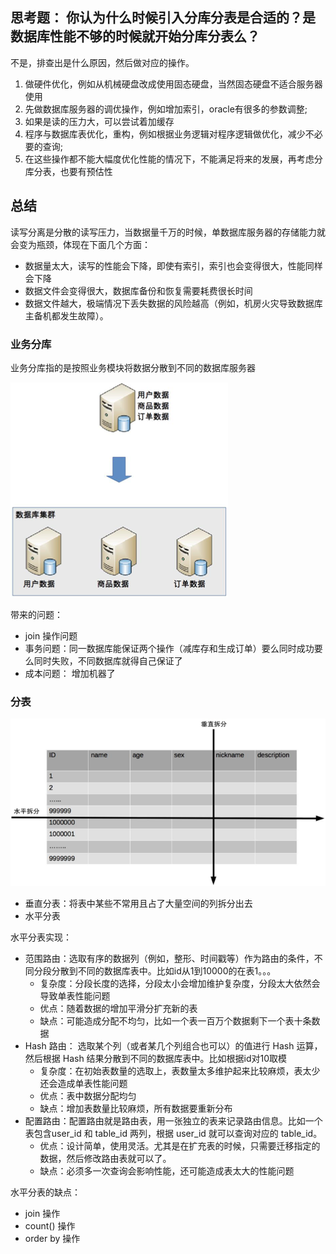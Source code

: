 ## 思考题： 你认为什么时候引入分库分表是合适的？是数据库性能不够的时候就开始分库分表么？


不是，排查出是什么原因，然后做对应的操作。
1. 做硬件优化，例如从机械硬盘改成使用固态硬盘，当然固态硬盘不适合服务器使用
2. 先做数据库服务器的调优操作，例如增加索引，oracle有很多的参数调整;
3. 如果是读的压力大，可以尝试着加缓存
4. 程序与数据库表优化，重构，例如根据业务逻辑对程序逻辑做优化，减少不必要的查询;
5. 在这些操作都不能大幅度优化性能的情况下，不能满足将来的发展，再考虑分库分表，也要有预估性

## 总结

读写分离是分散的读写压力，当数据量千万的时候，单数据库服务器的存储能力就会变为瓶颈，体现在下面几个方面：
- 数据量太大，读写的性能会下降，即使有索引，索引也会变得很大，性能同样会下降
- 数据文件会变得很大，数据库备份和恢复需要耗费很长时间
- 数据文件越大，极端情况下丢失数据的风险越高（例如，机房火灾导致数据库主备机都发生故障）。


### 业务分库

业务分库指的是按照业务模块将数据分散到不同的数据库服务器

![](./ywfk.png)

带来的问题：
- join 操作问题
- 事务问题：同一数据库能保证两个操作（减库存和生成订单）要么同时成功要么同时失败，不同数据库就得自己保证了
- 成本问题： 增加机器了



### 分表

![](./fb.png)


- 垂直分表：将表中某些不常用且占了大量空间的列拆分出去
- 水平分表

水平分表实现：
- 范围路由：选取有序的数据列（例如，整形、时间戳等）作为路由的条件，不同分段分散到不同的数据库表中。比如id从1到10000的在表1。。。
    + 复杂度：分段长度的选择，分段太小会增加维护复杂度，分段太大依然会导致单表性能问题
    + 优点：随着数据的增加平滑分扩充新的表
    + 缺点：可能造成分配不均匀，比如一个表一百万个数据剩下一个表十条数据
- Hash 路由： 选取某个列（或者某几个列组合也可以）的值进行 Hash 运算，然后根据 Hash 结果分散到不同的数据库表中。比如根据id对10取模
    + 复杂度：在初始表数量的选取上，表数量太多维护起来比较麻烦，表太少还会造成单表性能问题
    + 优点：表中数据分配均匀
    + 缺点：增加表数量比较麻烦，所有数据要重新分布
- 配置路由：配置路由就是路由表，用一张独立的表来记录路由信息。比如一个表包含user_id 和 table_id 两列，根据 user_id 就可以查询对应的 table_id。
    + 优点：设计简单，使用灵活。尤其是在扩充表的时候，只需要迁移指定的数据，然后修改路由表就可以了。
    + 缺点：必须多一次查询会影响性能，还可能造成表太大的性能问题

水平分表的缺点：
+ join 操作
+ count() 操作
+ order by 操作
